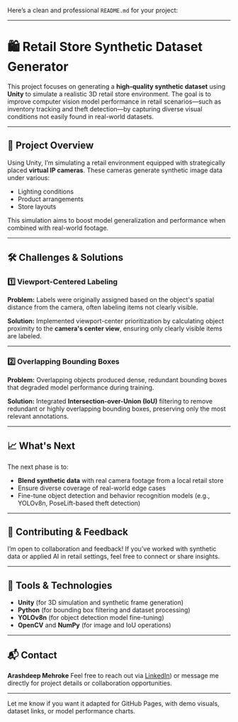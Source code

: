 Here’s a clean and professional `README.md` for your project:

---

# 🛍️ Retail Store Synthetic Dataset Generator

This project focuses on generating a **high-quality synthetic dataset** using **Unity** to simulate a realistic 3D retail store environment. The goal is to improve computer vision model performance in retail scenarios—such as inventory tracking and theft detection—by capturing diverse visual conditions not easily found in real-world datasets.

---

## 🎯 Project Overview

Using Unity, I’m simulating a retail environment equipped with strategically placed **virtual IP cameras**. These cameras generate synthetic image data under various:

* Lighting conditions
* Product arrangements
* Store layouts

This simulation aims to boost model generalization and performance when combined with real-world footage.

---

## 🛠️ Challenges & Solutions

### 1️⃣ Viewport-Centered Labeling

**Problem:**
Labels were originally assigned based on the object's spatial distance from the camera, often labeling items not clearly visible.

**Solution:**
Implemented viewport-center prioritization by calculating object proximity to the **camera's center view**, ensuring only clearly visible items are labeled.

---

### 2️⃣ Overlapping Bounding Boxes

**Problem:**
Overlapping objects produced dense, redundant bounding boxes that degraded model performance during training.

**Solution:**
Integrated **Intersection-over-Union (IoU)** filtering to remove redundant or highly overlapping bounding boxes, preserving only the most relevant annotations.

---

## 📈 What's Next

The next phase is to:

* **Blend synthetic data** with real camera footage from a local retail store
* Ensure diverse coverage of real-world edge cases
* Fine-tune object detection and behavior recognition models (e.g., YOLOv8n, PoseLift-based theft detection)

---

## 🤝 Contributing & Feedback

I’m open to collaboration and feedback!
If you’ve worked with synthetic data or applied AI in retail settings, feel free to connect or share insights.

---

## 🔧 Tools & Technologies

* **Unity** (for 3D simulation and synthetic frame generation)
* **Python** (for bounding box filtering and dataset processing)
* **YOLOv8n** (for object detection model fine-tuning)
* **OpenCV** and **NumPy** (for image and IoU operations)

---

## 📬 Contact

**Arashdeep Mehroke**
Feel free to reach out via [LinkedIn](https://www.linkedin.com/in/arashdeep-singh-020398251/)) or message me directly for project details or collaboration opportunities.

---

Let me know if you want it adapted for GitHub Pages, with demo visuals, dataset links, or model performance charts.
